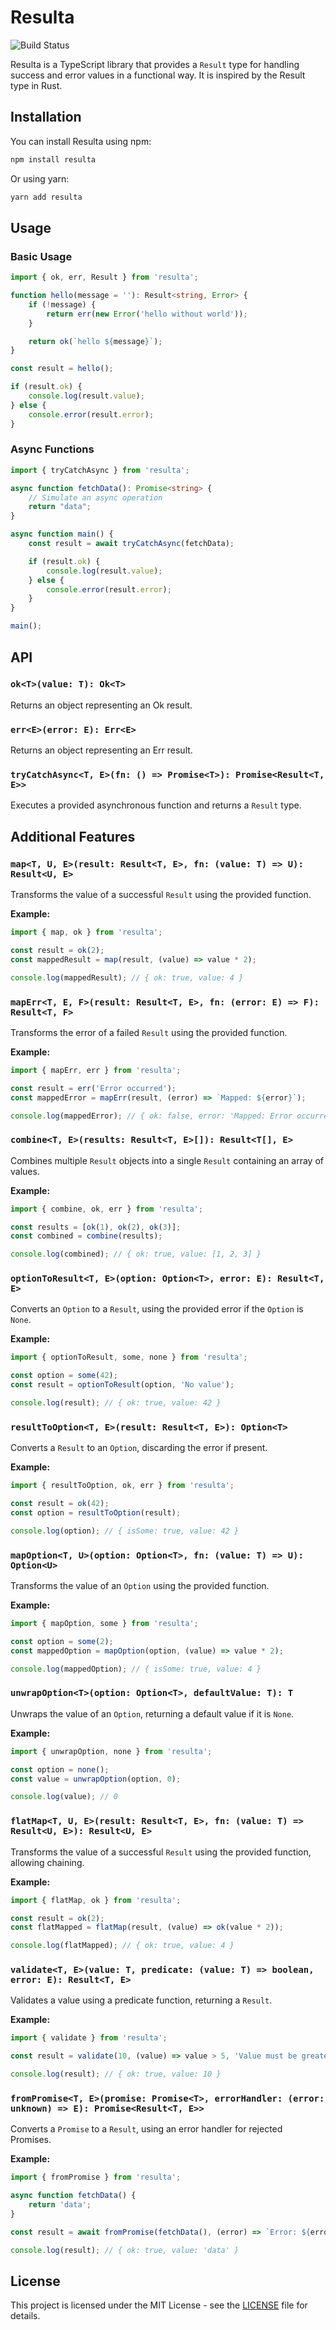 # Resulta

![Build Status](https://github.com/gabrielalmir/resulta/actions/workflows/npm-publish.yml/badge.svg)

Resulta is a TypeScript library that provides a `Result` type for handling success and error values in a functional way. It is inspired by the Result type in Rust.

## Installation

You can install Resulta using npm:

```sh
npm install resulta
```

Or using yarn:

```sh
yarn add resulta
```

## Usage

### Basic Usage

```ts
import { ok, err, Result } from 'resulta';

function hello(message = ''): Result<string, Error> {
    if (!message) {
        return err(new Error('hello without world'));
    }

    return ok(`hello ${message}`);
}

const result = hello();

if (result.ok) {
    console.log(result.value);
} else {
    console.error(result.error);
}
```

### Async Functions

```ts
import { tryCatchAsync } from 'resulta';

async function fetchData(): Promise<string> {
    // Simulate an async operation
    return "data";
}

async function main() {
    const result = await tryCatchAsync(fetchData);

    if (result.ok) {
        console.log(result.value);
    } else {
        console.error(result.error);
    }
}

main();
```

## API

### `ok<T>(value: T): Ok<T>`

Returns an object representing an Ok result.

### `err<E>(error: E): Err<E>`

Returns an object representing an Err result.

### `tryCatchAsync<T, E>(fn: () => Promise<T>): Promise<Result<T, E>>`

Executes a provided asynchronous function and returns a `Result` type.

## Additional Features

### `map<T, U, E>(result: Result<T, E>, fn: (value: T) => U): Result<U, E>`

Transforms the value of a successful `Result` using the provided function.

**Example:**
```ts
import { map, ok } from 'resulta';

const result = ok(2);
const mappedResult = map(result, (value) => value * 2);

console.log(mappedResult); // { ok: true, value: 4 }
```

### `mapErr<T, E, F>(result: Result<T, E>, fn: (error: E) => F): Result<T, F>`

Transforms the error of a failed `Result` using the provided function.

**Example:**
```ts
import { mapErr, err } from 'resulta';

const result = err('Error occurred');
const mappedError = mapErr(result, (error) => `Mapped: ${error}`);

console.log(mappedError); // { ok: false, error: 'Mapped: Error occurred' }
```

### `combine<T, E>(results: Result<T, E>[]): Result<T[], E>`

Combines multiple `Result` objects into a single `Result` containing an array of values.

**Example:**
```ts
import { combine, ok, err } from 'resulta';

const results = [ok(1), ok(2), ok(3)];
const combined = combine(results);

console.log(combined); // { ok: true, value: [1, 2, 3] }
```

### `optionToResult<T, E>(option: Option<T>, error: E): Result<T, E>`

Converts an `Option` to a `Result`, using the provided error if the `Option` is `None`.

**Example:**
```ts
import { optionToResult, some, none } from 'resulta';

const option = some(42);
const result = optionToResult(option, 'No value');

console.log(result); // { ok: true, value: 42 }
```

### `resultToOption<T, E>(result: Result<T, E>): Option<T>`

Converts a `Result` to an `Option`, discarding the error if present.

**Example:**
```ts
import { resultToOption, ok, err } from 'resulta';

const result = ok(42);
const option = resultToOption(result);

console.log(option); // { isSome: true, value: 42 }
```

### `mapOption<T, U>(option: Option<T>, fn: (value: T) => U): Option<U>`

Transforms the value of an `Option` using the provided function.

**Example:**
```ts
import { mapOption, some } from 'resulta';

const option = some(2);
const mappedOption = mapOption(option, (value) => value * 2);

console.log(mappedOption); // { isSome: true, value: 4 }
```

### `unwrapOption<T>(option: Option<T>, defaultValue: T): T`

Unwraps the value of an `Option`, returning a default value if it is `None`.

**Example:**
```ts
import { unwrapOption, none } from 'resulta';

const option = none();
const value = unwrapOption(option, 0);

console.log(value); // 0
```

### `flatMap<T, U, E>(result: Result<T, E>, fn: (value: T) => Result<U, E>): Result<U, E>`

Transforms the value of a successful `Result` using the provided function, allowing chaining.

**Example:**
```ts
import { flatMap, ok } from 'resulta';

const result = ok(2);
const flatMapped = flatMap(result, (value) => ok(value * 2));

console.log(flatMapped); // { ok: true, value: 4 }
```

### `validate<T, E>(value: T, predicate: (value: T) => boolean, error: E): Result<T, E>`

Validates a value using a predicate function, returning a `Result`.

**Example:**
```ts
import { validate } from 'resulta';

const result = validate(10, (value) => value > 5, 'Value must be greater than 5');

console.log(result); // { ok: true, value: 10 }
```

### `fromPromise<T, E>(promise: Promise<T>, errorHandler: (error: unknown) => E): Promise<Result<T, E>>`

Converts a `Promise` to a `Result`, using an error handler for rejected Promises.

**Example:**
```ts
import { fromPromise } from 'resulta';

async function fetchData() {
    return 'data';
}

const result = await fromPromise(fetchData(), (error) => `Error: ${error}`);

console.log(result); // { ok: true, value: 'data' }
```

## License

This project is licensed under the MIT License - see the [LICENSE](LICENSE) file for details.
